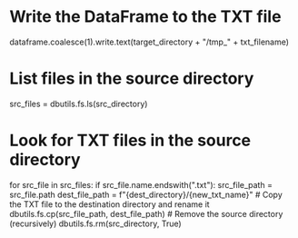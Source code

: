 # Write the DataFrame to the TXT file
dataframe.coalesce(1).write.text(target_directory + "/tmp_" + txt_filename)

# List files in the source directory
src_files = dbutils.fs.ls(src_directory)

# Look for TXT files in the source directory
for src_file in src_files:
    if src_file.name.endswith(".txt"):
        src_file_path = src_file.path
        dest_file_path = f"{dest_directory}/{new_txt_name}"
        # Copy the TXT file to the destination directory and rename it
        dbutils.fs.cp(src_file_path, dest_file_path)
        # Remove the source directory (recursively)
        dbutils.fs.rm(src_directory, True)
